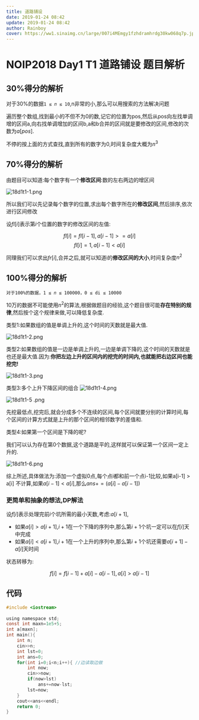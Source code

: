 ```yaml
---
title: 道路铺设
date: 2019-01-24 08:42
update: 2019-01-24 08:42
author: Rainboy
cover: https://ww1.sinaimg.cn/large/007i4MEmgy1fzhdramhrdg30kw068q7p.jpg
---
```


# NOIP2018 Day1 T1 道路铺设 题目解析

## 30%得分的解析

对于30%的数据`1 ≤ 𝑛 ≤ 10`,n非常的小,那么可以用搜索的方法解决问题

遍历整个数组,找到最小的不但不为0的数,记它的位置为pos,然后从pos向左找单调增的区间a,向右找单调增加的区间b,a和b合并的区间就是要修改的区间,修改的次数为$a[pos]$.

不停的按上面的方式查找,直到所有的数字为0,时间复杂度大概为$n^3$

## 70%得分的解析

由题目可以知道:每个数字有一个**修改区间**:数的左右两边的增区间

![18d1t1-1.png](https://i.loli.net/2018/12/21/5c1c7626789a7.png)

所以我们可以先记录每个数字的位置,求出每个数字所在的**修改区间**,然后排序,依次进行区间修改

设$fl[i]$表示第$i$个位置的数字的修改区间的左值:

$$fl[i] = fl[i-1],a[i-1] >= a[i]$$
$$fl[i] = 1,a[i-1] < a[i]$$

同理我们可以求出$fr[i]$,合并之后,就可以知道i的**修改区间的大小**,时间复杂度$n^2$


## 100%得分的解析

```
对于100%的数据，1 ≤ 𝑛 ≤ 100000，0 ≤ di ≤ 10000 
```

10万的数据不可能使用$n^2$的算法,根据做题目的经验,这个题目很可能**存在特别的规律**,然后按个这个规律来做,可以降低复杂度.


类型1:如果数组的值是单调上升的,这个时间的天数就是最大值.

![18d1t1-2.png](https://i.loli.net/2018/12/21/5c1c7626899f3.png)

类型2:如果数组的值是一边是单调上升的,一边是单调下降的,这个时间的天数就是也还是最大值.因为:**你把左边上升的区间内的挖完的时间内,也就能把右边区间也能挖完!**

![18d1t1-3.png](https://i.loli.net/2018/12/21/5c1c7626919ba.png)

类型3:多个上升下降区间的组合
![18d1t1-4.png](https://i.loli.net/2018/12/21/5c1c76269e436.png)

![18d1t1-5 .png](https://i.loli.net/2018/12/21/5c1c76267d9fd.png)

先挖最低点,挖完后,就会分成多个不连续的区间,每个区间就要分别的计算时间,每个区间的计算方式就是上升的那个区间的相邻数字的差值和.

类型4:如果第一个区间是下降的呢?

我们可以认为存在第0个数据,这个道路是平的,这样就可以保证第一个区间一定上升的.

![18d1t1-6.png](https://i.loli.net/2018/12/21/5c1c76266b94b.png)

综上所述,具体做法为:添加一个虚拟0点,每个点i都和前一个点i-1比较,如果a[i-1] > a[i] 不计算,如果$a[i-1] <a[i]$,那么$ans += (a[i]- a[i-1])$


### 更简单和抽象的想法,DP解法

设$f[i]$表示处理完前$i$个坑所需的最小天数,考虑:$a[i+1]$,

- 如果$a[i] > a[i+1]$,$i+1$在一个下降的序列中,那么第$i+1$个坑一定可以在$f[i]$天中完成
- 如果$a[i] < a[i+1]$,$i+1$在一个上升的序列中,那么第$i+1$个坑还需要$a[i+1]-a[i]$天时间

状态转移为:

$$f[i] = f[i-1] + a[i]-a[i-1],a[i] > a[i-1]$$

## 代码

```c
#include <iostream>
 
using namespace std;
const int maxn=1e5+5;
int a[maxn];
int main(){
    int n;
    cin>>n;
    int lst=0;
    int ans=0;
    for(int i=0;i<n;i++){ //边读取边做
        int now;
        cin>>now;
        if(now>lst)
            ans+=now-lst;
        lst=now;
    }
    cout<<ans<<endl;
    return 0;
}
```

